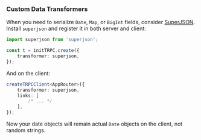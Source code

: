 ### Custom Data Transformers

When you need to serialize `Date`, `Map`, or `BigInt` fields, consider [SuperJSON](https://github.com/blitz-js/superjson). Install `superjson` and register it in both server and client:

```ts
import superjson from 'superjson';

const t = initTRPC.create({
	transformer: superjson,
});
```

And on the client:

```ts
createTRPCClient<AppRouter>({
	transformer: superjson,
	links: [
		/* ... */
	],
});
```

Now your date objects will remain actual `Date` objects on the client, not random strings.
